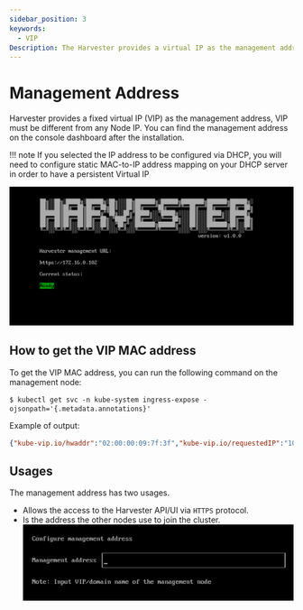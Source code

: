 ```yaml
---
sidebar_position: 3
keywords:
  - VIP
Description: The Harvester provides a virtual IP as the management address.
---
```


# Management Address
Harvester provides a fixed virtual IP (VIP) as the management address, VIP must be different from any Node IP.  You can find the management address on the console dashboard after the installation.

!!! note
    If you selected the IP address to be configured via DHCP, you will need to configure static MAC-to-IP address mapping on your DHCP server in order to have a persistent Virtual IP

![](./assets/iso-installed.png)

## How to get the VIP MAC address

To get the VIP MAC address, you can run the following command on the management node:
```shell
$ kubectl get svc -n kube-system ingress-expose -ojsonpath='{.metadata.annotations}'
```

Example of output:
```json
{"kube-vip.io/hwaddr":"02:00:00:09:7f:3f","kube-vip.io/requestedIP":"10.84.102.31"}
```

## Usages
The management address has two usages.

- Allows the access to the Harvester API/UI via `HTTPS` protocol.
- Is the address the other nodes use to join the cluster.
  ![](./assets/configure-management-address.png)

